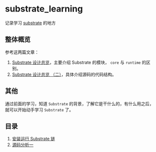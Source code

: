 # substrate_learning
记录学习 [substrate](https://github.com/paritytech/substrate) 的地方


## 整体概览
参考这两篇文章：
1. [Substrate 设计总览](https://zhuanlan.zhihu.com/p/56383616)，主要介绍 Substrate 的模块， `core` 与 `runtime` 的区别。
2. [Substrate 设计总览 （二）](https://zhuanlan.zhihu.com/p/56414647)，具体介绍源码的代码结构。

## 其他
通过前面的学习，知道 `Substrate` 的背景，了解它是干什么的，有什么用之后，就可以开始动手学习 `Substrate` 了。

## 目录
1. [安装运行 Substrate 链](./run_substrate.md)
2. [源码分析一](./source_anylysis_001.md)